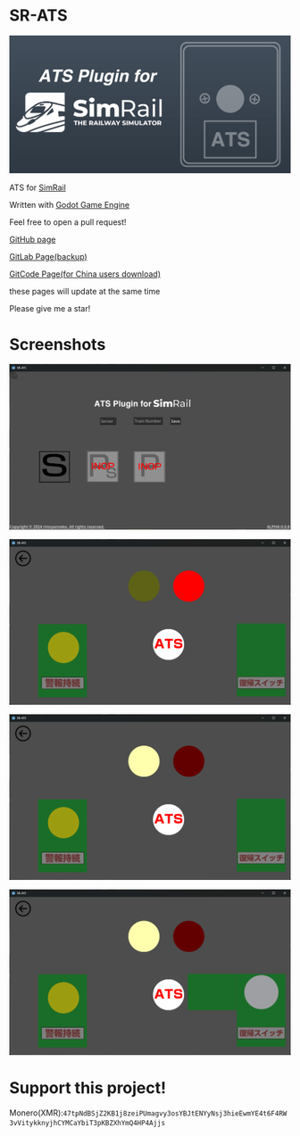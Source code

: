 # SR-ATS

![](SR-ATS-BANNER.jpg)

ATS for [SimRail](https://simrail.eu/en/our-games/simrail-2021)

Written with [Godot Game Engine](https://godotengine.org)

Feel free to open a pull request!

[GitHub page](https://github.com/rinnyanneko/SR-ATS)

[GitLab Page(backup)](https://gitlab.com/rinnyanneko/SR-ATS)

[GitCode Page(for China users download)](https://gitcode.com/rinnyanneko/SR-ATS/)

these pages will update at the same time

Please give me a star!

# Screenshots

![](./screenshot/Screenshot%202024-12-07%20195610.png)

![](./screenshot/Screenshot%202024-12-07%20195730.png)

![](./screenshot/Screenshot%202024-12-07%20195652.png)

![](./screenshot/Screenshot%202024-12-07%20195742.png)

# Support this project!

Monero(XMR):`47tpNdBSjZ2KB1j8zeiPUmagvy3osYBJtENYyNsj3hieEwmYE4t6F4RW3vVitykknyjhCYMCaYbiT3pKBZXhYmQ4HP4Ajjs`